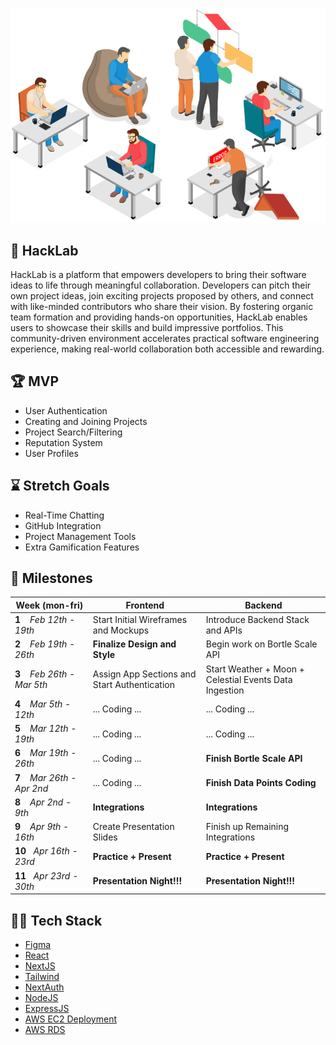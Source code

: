 ![HackLab](https://github.com/acm-projects/HackLab/blob/main/hack.png)
## 👾 HackLab
HackLab is a platform that empowers developers to bring their software ideas to life through meaningful collaboration. Developers can pitch their own project ideas, join exciting projects proposed by others, and connect with like-minded contributors who share their vision. By fostering organic team formation and providing hands-on opportunities, HackLab enables users to showcase their skills and build impressive portfolios. This community-driven environment accelerates practical software engineering experience, making real-world collaboration both accessible and rewarding.

## 🏆 MVP
+ User Authentication
+ Creating and Joining Projects
+ Project Search/Filtering
+ Reputation System
+ User Profiles

## ⌛ Stretch Goals
+ Real-Time Chatting
+ GitHub Integration
+ Project Management Tools
+ Extra Gamification Features

## 📅 Milestones
| **Week**&nbsp;(mon-fri)| **Frontend** | **Backend** |
|--- | --- | --- |
|**1**&nbsp;&nbsp;&nbsp;&nbsp;*Feb 12th - 19th* | Start Initial Wireframes and Mockups| Introduce Backend Stack and APIs|
|**2**&nbsp;&nbsp;&nbsp;&nbsp;*Feb 19th - 26th* | **Finalize Design and Style**| Begin work on Bortle Scale API |
|**3**&nbsp;&nbsp;&nbsp;&nbsp;*Feb 26th - Mar 5th* | Assign App Sections and Start Authentication | Start Weather + Moon + Celestial Events Data Ingestion|
|**4**&nbsp;&nbsp;&nbsp;&nbsp;*Mar 5th - 12th* | ... Coding ... |... Coding ... |
|**5**&nbsp;&nbsp;&nbsp;&nbsp;*Mar 12th - 19th* | ... Coding ... |... Coding ... |
|**6**&nbsp;&nbsp;&nbsp;&nbsp;*Mar 19th - 26th* | ... Coding ... |**Finish Bortle Scale API** |
|**7**&nbsp;&nbsp;&nbsp;&nbsp;*Mar 26th - Apr 2nd* | ... Coding ... | **Finish Data Points Coding** |
|**8**&nbsp;&nbsp;&nbsp;&nbsp;*Apr 2nd - 9th* | **Integrations** | **Integrations** |
|**9**&nbsp;&nbsp;&nbsp;&nbsp;*Apr 9th - 16th* | Create Presentation Slides | Finish up Remaining Integrations |
|**10**&nbsp;&nbsp;&nbsp;*Apr 16th - 23rd* | **Practice + Present** | **Practice + Present** |
|**11**&nbsp;&nbsp;&nbsp;*Apr 23rd - 30th* | **Presentation Night!!!** | **Presentation Night!!!** |

## 👨‍💻 Tech Stack
+ [Figma](https://www.youtube.com/watch?v=FTFaQWZBqQ8)
+ [React](https://youtu.be/SqcY0GlETPk?si=W1IpjfJI0uYrAhpZ)
+ [NextJS](https://youtu.be/ZVnjOPwW4ZA?si=xvTat-k7UXRQsgyC) 
+ [Tailwind](https://youtu.be/DenUCuq4G04?si=6W2PICu8smiLmaK-)
+ [NextAuth](https://youtu.be/md65iBX5Gxg?si=WffEH7THYEEM9Hgc)
+ [NodeJS](https://youtu.be/TlB_eWDSMt4?si=SR_sp3VxQaE-A-yF)
+ [ExpressJS](https://youtu.be/SccSCuHhOw0?si=59GUgjRs6cW25cxL)
+ [AWS EC2 Deployment](https://youtu.be/T-Pum2TraX4?si=ygIIu4QjyV7PNFau)
+ [AWS RDS](https://youtu.be/I_fTQTsz2nQ?si=mjiaxX4ci3vMTiIt)
